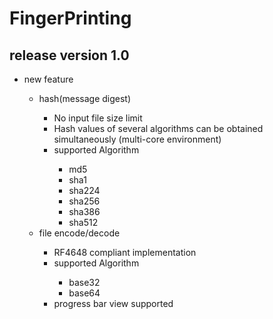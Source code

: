 # FingerPrinting

<h2>release version 1.0</h2>
  <ul>
    <li>new feature</li>
    <ul>
      <li>hash(message digest)</li>
      <ul>
        <li>No input file size limit</li>
        <li>Hash values of several algorithms can be obtained simultaneously (multi-core environment)</li>
        <li>supported Algorithm</li>
        <ul>
          <li>md5</li>
          <li>sha1</li>
          <li>sha224</li>
          <li>sha256</li>
          <li>sha386</li>
          <li>sha512</li>
        </ul>
      </ul>
      <li>file encode/decode</li>
      <ul>
        <li>RF4648 compliant implementation</li>
        <li>supported Algorithm</li>
        <ul>
          <li>base32</li>
          <li>base64</li>
        </ul>
        <li>progress bar view supported</li>
      </ul>
    </ul>
  </ul>
